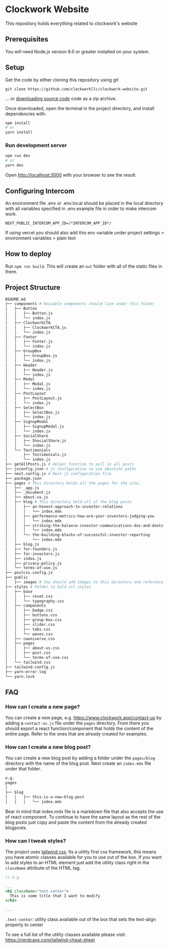 # Clockwork Website
This repository holds everything related to clockwork's website
## Prerequisites
You will need Node.js version 8.0 or greater installed on your system.
## Setup

Get the code by either cloning this repository using git

```
git clone https://github.com/clockworkllc/clockwork-website.git
```

... or [downloading source code](https://github.com/clockworkllc/clockwork-website.git) code as a zip archive.

Once downloaded, open the terminal in the project directory, and install dependencies with:


```bash
npm install
# or
yarn install
```

### Run development server
```bash
npm run dev
# or
yarn dev
```

Open [http://localhost:3000](http://localhost:3000) with your browser to see the result.


## Configuring Intercom
An environment file .env or .env.local should be placed in the local directory with all variables specified in .env.example file in order to make intercom work.

```
NEXT_PUBLIC_INTERCOM_APP_ID=/*INTERCOM_APP_ID*/
```

If using vercel you should also add this env variable under project settings > environment variables > plain text

## How to deploy
Run `npm run build`. This will create an `out` folder with all of the static files in there.

## Project Structure

```bash
README.md
├── components # Reusable components should live under this folder
│   ├── Button
│   │   ├── Button.js
│   │   └── index.js
│   ├── ClockworkCTA
│   │   ├── ClockworkCTA.js
│   │   └── index.js
│   ├── Footer
│   │   ├── Footer.js
│   │   └── index.js
│   ├── GroupBox
│   │   ├── GroupBox.js
│   │   └── index.js
│   ├── Header
│   │   ├── Header.js
│   │   └── index.js
│   ├── Modal
│   │   ├── Modal.js
│   │   └── index.js
│   ├── PostLayout
│   │   ├── PostLayout.js
│   │   └── index.js
│   ├── SelectBox
│   │   ├── SelectBox.js
│   │   └── index.js
│   ├── SignupModal
│   │   ├── SignupModal.js
│   │   └── index.js
│   ├── SocialShare
│   │   ├── ShocialShare.js
│   │   └── index.js
│   └── Testimonials
│       ├── Testimonials.js
│       └── index.js
├── getAllPosts.js # Helper function to pull in all posts
├── jsconfig.json # js configuration to use absolute paths
├── next.config.js # Next js configuration file
├── package.json
├── pages # This directory holds all the pages for the site.
│   ├── _app.js
│   ├── _document.js
│   ├── about-us.js
│   ├── blog # This directory hold all of the blog posts
│   │   ├── an-honest-approach-to-investor-relations
│   │   │   └── index.mdx
│   │   ├── performance-metrics-how-are-your-investors-judging-you
│   │   │   └── index.mdx
│   │   ├── striking-the-balance-investor-communications-dos-and-donts
│   │   │   └── index.mdx
│   │   └── the-building-blocks-of-successful-investor-reporting
│   │       └── index.mdx
│   ├── blog.js
│   ├── for-founders.js
│   ├── for-investors.js
│   ├── index.js
│   ├── privacy-policy.js
│   └── terms-of-use.js
├── postcss.config.js
├── public
│   ├── images # You should add images to this directory and reference them from code like this: src=" images/clockworkLogo.png"
├── styles # Folder to hold all styles
│   ├── base
│   │   ├── reset.css
│   │   └── typography.css
│   ├── components
│   │   ├── badge.css
│   │   ├── buttons.css
│   │   ├── group-box.css
│   │   ├── slider.css
│   │   ├── tabs.css
│   │   └── waves.css
│   ├── cwuniverse.css
│   ├── pages
│   │   ├── about-us.css
│   │   ├── post.css
│   │   └── terms-of-use.css
│   └── tailwind.css
├── tailwind.config.js
├── yarn-error.log
└── yarn.lock
```

## FAQ
### How can I create a new page?
You can create a new page, e.g. https://www.clockwork.app/contact-us by adding a `contact-us.js` file under the `pages` directory. From there you should export a react function/component that holds the content of the entire page. Refer to the ones that are already created for examples.

### How can I create a new blog post?
You can create a new blog post by adding a folder under the `pages/blog` directory with the name of the blog post. Next create an `index.mdx` file under that folder.
```bash
e.g.
pages
│
├── blog
│   │   ├── this-is-a-new-blog-post
│   │   │   └── index.mdx
```

Bear in mind that index.mdx file is a markdown file that also accepts the use of react component. To continue to have the same layout as the rest of the blog posts just copy and paste the content from the already created blogposts.

### How can I tweak styles?
The project uses [tailwind css](https://tailwindcss.com/docs). Its a utility first css framework, this means you have atomic classes available for you to use out of the box. If you want to add styles to an HTML element just add the utility class right in the `className` attribute of the HTML tag.

```jsx
// e.g.

...
<h1 className="text-center">
  This is some title that I want to modify
</h1>

...
```
`.text-center`: utility class available out of the box that sets the text-align property to center

To see a full list of the utility classes available please visit:
https://nerdcave.com/tailwind-cheat-sheet